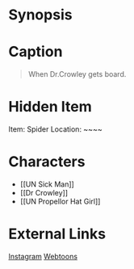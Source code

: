 # Synopsis


# Caption
> When Dr.Crowley gets board.

# Hidden Item
Item: Spider
Location: ~~~~

# Characters
* [[UN Sick Man]]
* [[Dr Crowley]]
* [[UN Propellor Hat Girl]]

# External Links
[Instagram](https://www.instagram.com/p/CAOEer7jGbP/)
[Webtoons](https://www.webtoons.com/en/challenge/twistwood-tales/38-sick/viewer?title_no=344740&episode_no=42)